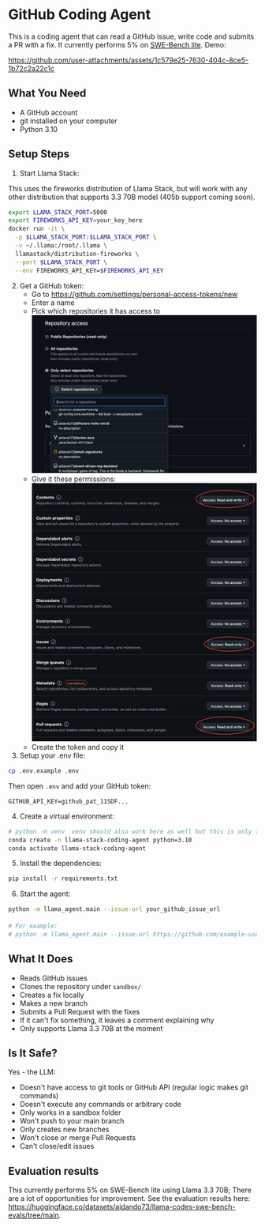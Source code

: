 # GitHub Coding Agent

This is a coding agent that can read a GitHub issue, write code and submits a PR with a fix. It currently performs 5% on [SWE-Bench lite](https://www.swebench.com/). Demo:

https://github.com/user-attachments/assets/1c579e25-7630-404c-8ce5-1b72c2a22c1c

## What You Need
- A GitHub account
- git installed on your computer
- Python 3.10

## Setup Steps

1. Start Llama Stack:

This uses the fireworks distribution of Llama Stack, but will work with any other distribution that supports 3.3 70B model (405b support coming soon).
```bash
export LLAMA_STACK_PORT=5000
export FIREWORKS_API_KEY=your_key_here
docker run -it \
  -p $LLAMA_STACK_PORT:$LLAMA_STACK_PORT \
  -v ~/.llama:/root/.llama \
  llamastack/distribution-fireworks \
  --port $LLAMA_STACK_PORT \
  --env FIREWORKS_API_KEY=$FIREWORKS_API_KEY
```

2. Get a GitHub token:
    - Go to https://github.com/settings/personal-access-tokens/new
    - Enter a name
    - Pick which repositories it has access to
![Giving access to a repo](docs/images/repo-permissions.png)
    - Give it these permissions:
![GitHub repo permissions](docs/images/github-repo-permissions.png)
    - Create the token and copy it
3. Setup your .env file:
```bash
cp .env.example .env
```
Then open `.env` and add your GitHub token:
```
GITHUB_API_KEY=github_pat_11SDF...
```

4. Create a virtual environment:
```bash
# python -m venv .venv should also work here as well but this is only tested on python 3.10
conda create -n llama-stack-coding-agent python=3.10
conda activate llama-stack-coding-agent
```

5. Install the dependencies:

```bash
pip install -r requirements.txt
```

6. Start the agent:
```bash
python -m llama_agent.main --issue-url your_github_issue_url

# For example:
# python -m llama_agent.main --issue-url https://github.com/example-user/example-repo/issues/34
```

## What It Does
- Reads GitHub issues
- Clones the repository under `sandbox/`
- Creates a fix locally
- Makes a new branch
- Submits a Pull Request with the fixes
- If it can't fix something, it leaves a comment explaining why
- Only supports Llama 3.3 70B at the moment

## Is It Safe?

Yes - the LLM:

- Doesn't have access to git tools or GitHub API (regular logic makes git commands)
- Doesn't execute any commands or arbitrary code
- Only works in a sandbox folder
- Won't push to your main branch
- Only creates new branches
- Won't close or merge Pull Requests
- Can't close/edit issues

## Evaluation results
This currently performs 5% on SWE-Bench lite using Llama 3.3 70B; There are a lot of opportunities for improvement. See the evaluation results here: https://huggingface.co/datasets/aidando73/llama-codes-swe-bench-evals/tree/main.
